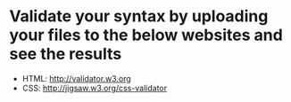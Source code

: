 # Validate your syntax by uploading your files to the below websites and see the results
* HTML: http://validator.w3.org
* CSS: http://jigsaw.w3.org/css-validator